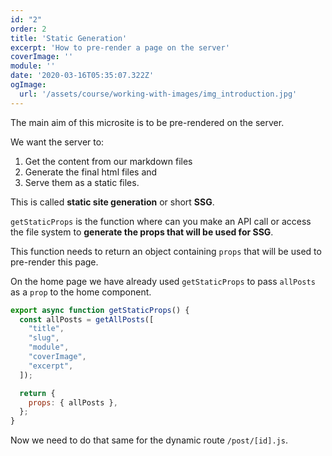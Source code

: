 ```yaml
---
id: "2"
order: 2
title: 'Static Generation'
excerpt: 'How to pre-render a page on the server'
coverImage: ''
module: ''
date: '2020-03-16T05:35:07.322Z'
ogImage:
  url: '/assets/course/working-with-images/img_introduction.jpg'
---
```


The main aim of this microsite is to be pre-rendered on the server.

We want the server to:

1. Get the content from our markdown files
2. Generate the final html files and
3. Serve them as a static files.

This is called **static site generation** or short **SSG**.

`getStaticProps` is the function where can you make an API call or access the file system to **generate the props that will be used for SSG**.

This function needs to return an object containing `props` that will be used to pre-render this page.

On the home page we have already used `getStaticProps` to pass `allPosts` as a `prop` to the home component.

```javascript
export async function getStaticProps() {
  const allPosts = getAllPosts([
    "title",
    "slug",
    "module",
    "coverImage",
    "excerpt",
  ]);

  return {
    props: { allPosts },
  };
}
```

Now we need to do that same for the dynamic route `/post/[id].js`.
